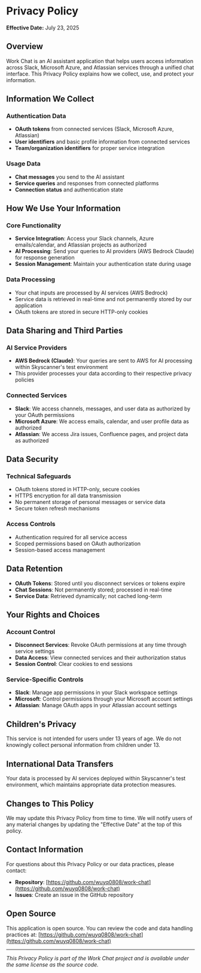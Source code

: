 # Privacy Policy

**Effective Date:** July 23, 2025

## Overview

Work Chat is an AI assistant application that helps users access information across Slack, Microsoft Azure, and Atlassian services through a unified chat interface. This Privacy Policy explains how we collect, use, and protect your information.

## Information We Collect

### Authentication Data
- **OAuth tokens** from connected services (Slack, Microsoft Azure, Atlassian)
- **User identifiers** and basic profile information from connected services
- **Team/organization identifiers** for proper service integration

### Usage Data
- **Chat messages** you send to the AI assistant
- **Service queries** and responses from connected platforms
- **Connection status** and authentication state

## How We Use Your Information

### Core Functionality
- **Service Integration**: Access your Slack channels, Azure emails/calendar, and Atlassian projects as authorized
- **AI Processing**: Send your queries to AI providers (AWS Bedrock Claude) for response generation
- **Session Management**: Maintain your authentication state during usage

### Data Processing
- Your chat inputs are processed by AI services (AWS Bedrock)
- Service data is retrieved in real-time and not permanently stored by our application
- OAuth tokens are stored in secure HTTP-only cookies

## Data Sharing and Third Parties

### AI Service Providers
- **AWS Bedrock (Claude)**: Your queries are sent to AWS for AI processing within Skyscanner's test environment
- This provider processes your data according to their respective privacy policies

### Connected Services
- **Slack**: We access channels, messages, and user data as authorized by your OAuth permissions
- **Microsoft Azure**: We access emails, calendar, and user profile data as authorized
- **Atlassian**: We access Jira issues, Confluence pages, and project data as authorized

## Data Security

### Technical Safeguards
- OAuth tokens stored in HTTP-only, secure cookies
- HTTPS encryption for all data transmission
- No permanent storage of personal messages or service data
- Secure token refresh mechanisms

### Access Controls
- Authentication required for all service access
- Scoped permissions based on OAuth authorization
- Session-based access management

## Data Retention

- **OAuth Tokens**: Stored until you disconnect services or tokens expire
- **Chat Sessions**: Not permanently stored; processed in real-time
- **Service Data**: Retrieved dynamically; not cached long-term

## Your Rights and Choices

### Account Control
- **Disconnect Services**: Revoke OAuth permissions at any time through service settings
- **Data Access**: View connected services and their authorization status
- **Session Control**: Clear cookies to end sessions

### Service-Specific Controls
- **Slack**: Manage app permissions in your Slack workspace settings
- **Microsoft**: Control permissions through your Microsoft account settings
- **Atlassian**: Manage OAuth apps in your Atlassian account settings

## Children's Privacy

This service is not intended for users under 13 years of age. We do not knowingly collect personal information from children under 13.

## International Data Transfers

Your data is processed by AI services deployed within Skyscanner's test environment, which maintains appropriate data protection measures.

## Changes to This Policy

We may update this Privacy Policy from time to time. We will notify users of any material changes by updating the "Effective Date" at the top of this policy.

## Contact Information

For questions about this Privacy Policy or our data practices, please contact:

- **Repository**: [https://github.com/wuyq0808/work-chat](https://github.com/wuyq0808/work-chat)
- **Issues**: Create an issue in the GitHub repository

## Open Source

This application is open source. You can review the code and data handling practices at: [https://github.com/wuyq0808/work-chat](https://github.com/wuyq0808/work-chat)

---

*This Privacy Policy is part of the Work Chat project and is available under the same license as the source code.*